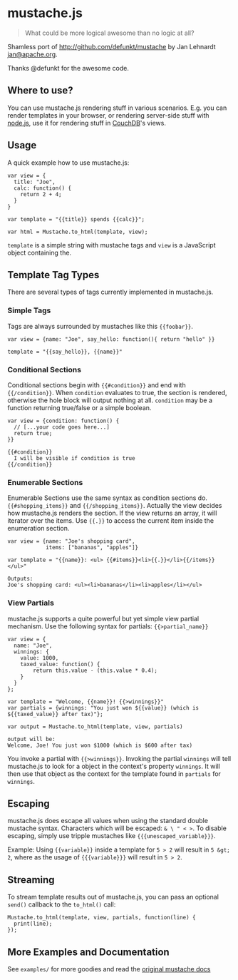 # mustache.js

> What could be more logical awesome than no logic at all?

Shamless port of http://github.com/defunkt/mustache
by Jan Lehnardt <jan@apache.org>.

Thanks @defunkt for the awesome code.

## Where to use?
You can use mustache.js rendering stuff in various scenarios. E.g. you can render templates in your browser, or rendering server-side stuff with [node.js][node.js], use it for rendering stuff in [CouchDB][couchdb]'s views.


## Usage
A quick example how to use mustache.js:

    var view = {
      title: "Joe",
      calc: function() {
        return 2 + 4;
      }
    }

    var template = "{{title}} spends {{calc}}";

    var html = Mustache.to_html(template, view);
    
`template` is a simple string with mustache tags and `view` is a JavaScript object containing the.

## Template Tag Types
There are several types of tags currently implemented in mustache.js.

### Simple Tags
Tags are always surrounded by mustaches like this `{{foobar}}`.

    var view = {name: "Joe", say_hello: function(){ return "hello" }}

    template = "{{say_hello}}, {{name}}"

### Conditional Sections
Conditional sections begin with `{{#condition}}` and end with `{{/condition}}`. When `condition` evaluates to true, the section is rendered, otherwise the hole block will output nothing at all. `condition` may be a function returning true/false or a simple boolean.

    var view = {condition: function() {
      // [...your code goes here...]
      return true;
    }}

    {{#condition}}
      I will be visible if condition is true
    {{/condition}}

### Enumerable Sections
Enumerable Sections use the same syntax as condition sections do. `{{#shopping_items}}` and `{{/shopping_items}}`. Actually the view decides how mustache.js renders the section. If the view returns an array, it will iterator over the items. Use `{{.}}` to access the current item inside the enumeration section.

    var view = {name: "Joe's shopping card",
                items: ["bananas", "apples"]}

    var template = "{{name}}: <ul> {{#items}}<li>{{.}}</li>{{/items}} </ul>"

    Outputs:
    Joe's shopping card: <ul><li>bananas</li><li>apples</li></ul>


### View Partials
mustache.js supports a quite powerful but yet simple view partial mechanism. Use the following syntax for partials: `{{>partial_name}}`

    var view = {
      name: "Joe",
      winnings: {
        value: 1000,
        taxed_value: function() {
            return this.value - (this.value * 0.4);
        }
      }
    };

    var template = "Welcome, {{name}}! {{>winnings}}"
    var partials = {winnings: "You just won ${{value}} (which is ${{taxed_value}} after tax)"};
    
    var output = Mustache.to_html(template, view, partials)
    
    output will be:
    Welcome, Joe! You just won $1000 (which is $600 after tax)

You invoke a partial with `{{>winnings}}`. Invoking the partial `winnings` will tell
mustache.js to look for a object in the context's property `winnings`. It will then
use that object as the context for the template found in `partials` for `winnings`.

## Escaping
mustache.js does escape all values when using the standard double mustache syntax. Characters which will be escaped: `& \ " < >`. To disable escaping, simply use tripple mustaches like `{{{unescaped_variable}}}`.

Example: Using `{{variable}}` inside a template for `5 > 2` will result in `5 &gt; 2`, where as the usage of `{{{variable}}}` will result in `5 > 2`.

## Streaming
To stream template results out of mustache.js, you can pass an optional `send()` callback to the `to_html()` call:

    Mustache.to_html(template, view, partials, function(line) {
      print(line);
    });


## More Examples and Documentation
See `examples/` for more goodies and read the [original mustache docs][m]



[m]: http://github.com/defunkt/mustache/#readme
[node.js]: http://nodejs.org
[couchdb]: http://couchdb.apache.org

